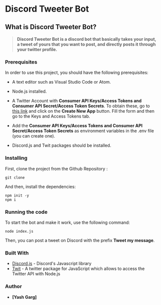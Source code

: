 # Discord Tweeter Bot

## What is Discord Tweeter Bot?
> #### Discord Tweeter Bot is a discord bot that basically takes your input, a tweet of yours that you want to post, and directly posts it through your twitter profile.

### Prerequisites

In order to use this project, you should have the following prerequisites:

* A text editor such as Visual Studio Code or Atom.

* Node.js installed.

* A Twitter Account with **Consumer API Keys/Access Tokens and Consumer API Secret/Access Token Secrets**. To obtain these, go to [this link](https://apps.twitter.com/) and click on the **Create New App** button. Fill the form and then go to the Keys and Access Tokens tab. 

* Add the **Consumer API Keys/Access Tokens and Consumer API Secret/Access Token Secrets** as environment variables in the .env file (you can create one).

* Discord.js and Twit packages should be installed.

### Installing

First, clone the project from the Github Repository : 

```
git clone 
```
 And then, install the dependencies:

```
npm init -y
npm i
```

### Running the code

To start the bot and make it work, use the following command:

```
node index.js
```

Then, you can post a tweet on Discord with the prefix **Tweet my message**. 


### Built With

* [Discord.js](https://discord.js.org) - Discord's Javascript library
* [Twit](https://www.npmjs.com/package/twit) - A twitter package for JavaScript which allows to access the Twitter API with Node.js


### Author 

* **[Yash Garg]**

